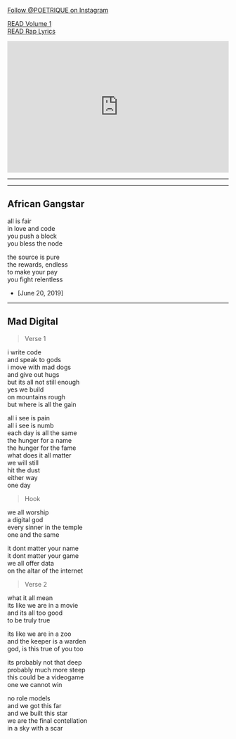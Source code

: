 <head>
  <meta name="author" content="Ninte Dangana">
  <meta name="description" 
      content="A delectable presentation of thought, meandering dreams, and surreal imagination. The artistry of Amongstus, presented by Poetrique">
</head>

[Follow @POETRIQUE on Instagram](https://instagram.com/poetrique)  

[READ Volume 1](./archive/volume1.md)  
[READ Rap Lyrics](./rap.md)  

<iframe width="100%" height="300" scrolling="no" frameborder="no" allow="autoplay" src="https://w.soundcloud.com/player/?url=https%3A//api.soundcloud.com/tracks/639471336&color=%23ff5500&auto_play=true&hide_related=false&show_comments=true&show_user=true&show_reposts=false&show_teaser=true&visual=true"></iframe>

- - -
- - -

## African Gangstar

all is fair  
in love and code  
you push a block  
you bless the node  

the source is pure  
the rewards, endless  
to make your pay  
you fight relentless

* [June 20, 2019]  

- - -

## Mad Digital

> Verse 1

i write code  
and speak to gods  
i move with mad dogs  
and give out hugs  
but its all not still enough  
yes we build  
on mountains rough  
but where is all the gain  

all i see is pain  
all i see is numb  
each day is all the same  
the hunger for a name  
the hunger for the fame  
what does it all matter  
we will still  
hit the dust  
either way  
one day

> Hook

we all worship  
a digital god  
every sinner in the temple  
one and the same  

it dont matter your name  
it dont matter your game  
we all offer data  
on the altar of the internet

> Verse 2

what it all mean  
its like we are in a movie  
and its all too good  
to be truly true  

its like we are in a zoo  
and the keeper is a warden  
god, is this true of you too  

its probably not that deep  
probably much more steep  
this could be a videogame  
one we cannot win  

no role models  
and we got this far  
and we built this star  
we are the final contellation  
in a sky with a scar  
